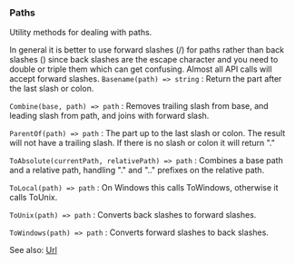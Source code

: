 ### Paths

Utility methods for dealing with paths.

In general it is better to use forward slashes (/) for paths rather than back slashes (\) since back slashes are the escape character and you need to double or triple them which can get confusing. Almost all API calls will accept forward slashes.
`Basename(path) => string`
: Return the part after the last slash or colon.

`Combine(base, path) => path`
: Removes trailing slash from base, and leading slash from path, and joins with forward slash.

`ParentOf(path) => path`
: The part up to the last slash or colon. The result will not have a trailing slash. If there is no slash or colon it will return "."

`ToAbsolute(currentPath, relativePath) => path`
: Combines a base path and a relative path, handling "." and ".." prefixes on the relative path.

`ToLocal(path) => path`
: On Windows this calls ToWindows, otherwise it calls ToUnix.

`ToUnix(path) => path`
: Converts back slashes to forward slashes.

`ToWindows(path) => path`
: Converts forward slashes to back slashes.

See also: [Url](<Url.md>)
